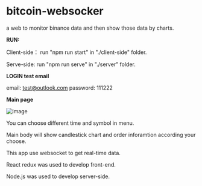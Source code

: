 # bitcoin-websocker
a web to monitor binance data and then show those data by charts.


**RUN:**

Client-side：  run "npm run start" in "./client-side" folder.

Serve-side:    run "npm run serve"  in  "./server" folder.


**LOGIN test email**

email: test@outlook.com 
password: 111222

**Main page**

![image](https://user-images.githubusercontent.com/41553112/110369099-c4d6ac00-80ae-11eb-9d59-d4af2a527b95.png)

You can choose different time and symbol in menu.

Main body will show candlestick chart and order inforamtion according your choose.

This app use websocket to get real-time data.

React redux was used to develop front-end.

Node.js was used to develop server-side.
